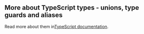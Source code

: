 ## More about TypeScript types - unions, type guards and aliases
Read more about them in[TypeScript documentation](https://www.typescriptlang.org/docs/handbook/advanced-types.html).
